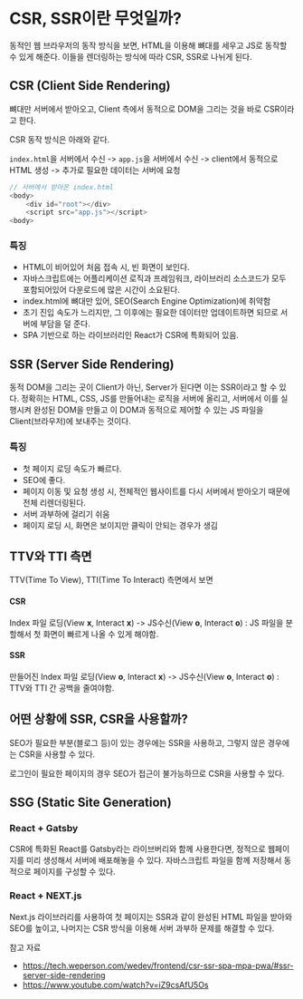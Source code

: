 # CSR, SSR이란 무엇일까?

동적인 웹 브라우저의 동작 방식을 보면, HTML을 이용해 뼈대를 세우고 JS로 동작할 수 있게 해준다. 이들을 렌더링하는 방식에 따라 CSR, SSR로 나뉘게 된다.

## CSR (Client Side Rendering)

뼈대만 서버에서 받아오고, Client 측에서 동적으로 DOM을 그리는 것을 바로 CSR이라고 한다.

CSR 동작 방식은 아래와 같다.

`index.html`을 서버에서 수신 -> `app.js`을 서버에서 수신 -> client에서 동적으로 HTML 생성 -> 추가로 필요한 데이터는 서버에 요청

```javascript
// 서버에서 받아온 index.html
<body>
    <div id="root"></div>
	<script src="app.js"></script>
<body>
```



### 특징

- HTML이 비어있어 처음 접속 시, 빈 화면이 보인다.
- 자바스크립트에는 어플리케이션 로직과 프레임워크, 라이브러리 소스코드가 모두 포함되어있어 다운로드에 많은 시간이 소요된다.
- index.html에 뼈대만 있어, SEO(Search Engine Optimization)에 취약함 
- 초기 진입 속도가 느리지만, 그 이후에는 필요한 데이터만 업데이트하면 되므로 서버에 부담을 덜 준다.
- SPA 기반으로 하는 라이브러리인 React가 CSR에 특화되어 있음.



## SSR (Server Side Rendering)

동적 DOM을 그리는 곳이 Client가 아닌, Server가 된다면 이는 SSR이라고 할 수 있다. 정확히는 HTML, CSS, JS를 만들어내는 로직을 서버에 올리고, 서버에서 이를 실행시켜 완성된 DOM을 만들고 이 DOM과 동적으로 제어할 수 있는 JS 파일을 Client(브라우저)에 보내주는 것이다.



### 특징

- 첫 페이지 로딩 속도가 빠르다.
- SEO에 좋다.
- 페이지 이동 및 요청 생성 시, 전체적인 웹사이트를 다시 서버에서 받아오기 때문에 전체 리렌더링된다.
- 서버 과부하에 걸리기 쉬움
- 페이지 로딩 시, 화면은 보이지만 클릭이 안되는 경우가 생김



## TTV와 TTI 측면

TTV(Time To View), TTI(Time To Interact) 측면에서 보면

#### **CSR**

Index 파일 로딩(View **x**, Interact **x**) -> JS수신(View **o**, Interact **o**) : JS 파일을 분할해서 첫 화면이 빠르게 나올 수 있게 해야함.

#### **SSR**

만들어진 Index 파일 로딩(View **o**, Interact **x**) ->  JS수신(View **o**, Interact **o**) : TTV와 TTI 간 공백을 줄여야함.



## 어떤 상황에 SSR, CSR을 사용할까?

SEO가 필요한 부분(블로그 등)이 있는 경우에는 SSR을 사용하고, 그렇지 않은 경우에는 CSR을 사용할 수 있다.

로그인이 필요한 페이지의 경우 SEO가 접근이 불가능하므로 CSR을 사용할 수 있다.



## SSG (Static Site Generation)

### React + Gatsby

CSR에 특화된 React를 Gatsby라는 라이브버리와 함께 사용한다면, 정적으로 웹페이지를 미리 생성해서 서버에 배포해놓을 수 있다. 자바스크립트 파일을 함께 저장해서 동적으로 페이지를 구성할 수 있다.



### React + NEXT.js

Next.js 라이브러리를 사용하여 첫 페이지는 SSR과 같이 완성된 HTML 파일을 받아와 SEO를 높이고, 나머지는 CSR 방식을 이용해 서버 과부하 문제를 해결할 수 있다.



참고 자료

- https://tech.weperson.com/wedev/frontend/csr-ssr-spa-mpa-pwa/#ssr-server-side-rendering
- https://www.youtube.com/watch?v=iZ9csAfU5Os

